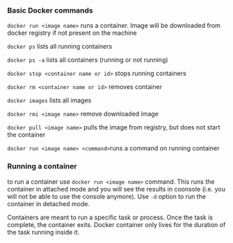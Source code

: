 ### Basic Docker commands
`docker run <image name>`  runs a container. Image will be downloaded from docker registry if not present on the machine

`docker ps` lists all running containers

`docker ps -a` lists all containers (running or not running)


`docker stop <container name or id>` stops running containers

`docker rm <container name or id>` removes container

`docker images` lists all images

`docker rmi <image name>` remove downloaded image

`docker pull <image name>` pulls the image from registry, but does not start the container

`docker run <image name> <command>`runs a command on running container

### Running a container

to run a container use `docker run <image name>` command. This runs the container in attached mode and you will see the results in coonsole (i.e. you will not be able to use the console anymore). Use `-d` option to run the container in detached mode.

Containers are meant to run a specific task or process. Once the task is complete, the container exits.
Docker container only lives for the duration of the task running inside it.
